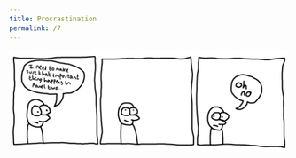 ```yaml
---
title: Procrastination
permalink: /7
---
```


<img src="/comic/procrastination.png" alt="Procrastination">
